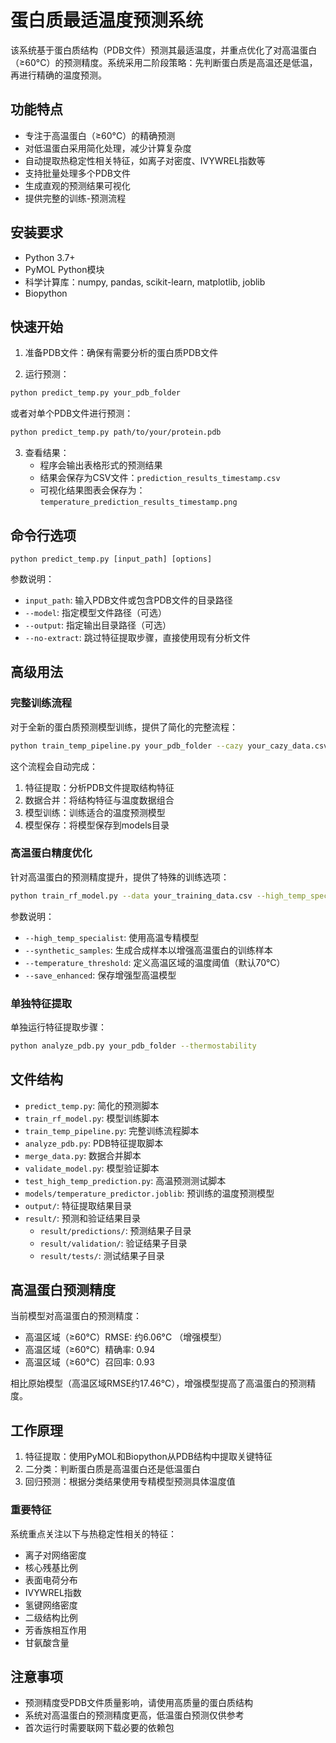 # 蛋白质最适温度预测系统

该系统基于蛋白质结构（PDB文件）预测其最适温度，并重点优化了对高温蛋白（≥60°C）的预测精度。系统采用二阶段策略：先判断蛋白质是高温还是低温，再进行精确的温度预测。

## 功能特点

- 专注于高温蛋白（≥60°C）的精确预测
- 对低温蛋白采用简化处理，减少计算复杂度
- 自动提取热稳定性相关特征，如离子对密度、IVYWREL指数等
- 支持批量处理多个PDB文件
- 生成直观的预测结果可视化
- 提供完整的训练-预测流程

## 安装要求

- Python 3.7+
- PyMOL Python模块
- 科学计算库：numpy, pandas, scikit-learn, matplotlib, joblib
- Biopython

## 快速开始

1. 准备PDB文件：确保有需要分析的蛋白质PDB文件

2. 运行预测：

```bash
python predict_temp.py your_pdb_folder
```

或者对单个PDB文件进行预测：

```bash
python predict_temp.py path/to/your/protein.pdb
```

3. 查看结果：
   - 程序会输出表格形式的预测结果
   - 结果会保存为CSV文件：`prediction_results_timestamp.csv`
   - 可视化结果图表会保存为：`temperature_prediction_results_timestamp.png`

## 命令行选项

```
python predict_temp.py [input_path] [options]
```

参数说明：
- `input_path`: 输入PDB文件或包含PDB文件的目录路径
- `--model`: 指定模型文件路径（可选）
- `--output`: 指定输出目录路径（可选）
- `--no-extract`: 跳过特征提取步骤，直接使用现有分析文件

## 高级用法

### 完整训练流程

对于全新的蛋白质预测模型训练，提供了简化的完整流程：

```bash
python train_temp_pipeline.py your_pdb_folder --cazy your_cazy_data.csv
```

这个流程会自动完成：
1. 特征提取：分析PDB文件提取结构特征
2. 数据合并：将结构特征与温度数据组合
3. 模型训练：训练适合的温度预测模型
4. 模型保存：将模型保存到models目录

### 高温蛋白精度优化

针对高温蛋白的预测精度提升，提供了特殊的训练选项：

```bash
python train_rf_model.py --data your_training_data.csv --high_temp_specialist --synthetic_samples
```

参数说明：
- `--high_temp_specialist`: 使用高温专精模型
- `--synthetic_samples`: 生成合成样本以增强高温蛋白的训练样本
- `--temperature_threshold`: 定义高温区域的温度阈值（默认70°C）
- `--save_enhanced`: 保存增强型高温模型

### 单独特征提取

单独运行特征提取步骤：

```bash
python analyze_pdb.py your_pdb_folder --thermostability
```

## 文件结构

- `predict_temp.py`: 简化的预测脚本
- `train_rf_model.py`: 模型训练脚本
- `train_temp_pipeline.py`: 完整训练流程脚本
- `analyze_pdb.py`: PDB特征提取脚本
- `merge_data.py`: 数据合并脚本
- `validate_model.py`: 模型验证脚本
- `test_high_temp_prediction.py`: 高温预测测试脚本
- `models/temperature_predictor.joblib`: 预训练的温度预测模型
- `output/`: 特征提取结果目录
- `result/`: 预测和验证结果目录
  - `result/predictions/`: 预测结果子目录
  - `result/validation/`: 验证结果子目录
  - `result/tests/`: 测试结果子目录

## 高温蛋白预测精度

当前模型对高温蛋白的预测精度：
- 高温区域（≥60°C）RMSE: 约6.06°C （增强模型）
- 高温区域（≥60°C）精确率: 0.94
- 高温区域（≥60°C）召回率: 0.93

相比原始模型（高温区域RMSE约17.46°C），增强模型提高了高温蛋白的预测精度。

## 工作原理

1. 特征提取：使用PyMOL和Biopython从PDB结构中提取关键特征
2. 二分类：判断蛋白质是高温蛋白还是低温蛋白
3. 回归预测：根据分类结果使用专精模型预测具体温度值

### 重要特征

系统重点关注以下与热稳定性相关的特征：
- 离子对网络密度
- 核心残基比例
- 表面电荷分布
- IVYWREL指数
- 氢键网络密度
- 二级结构比例
- 芳香族相互作用
- 甘氨酸含量

## 注意事项

- 预测精度受PDB文件质量影响，请使用高质量的蛋白质结构
- 系统对高温蛋白的预测精度更高，低温蛋白预测仅供参考
- 首次运行时需要联网下载必要的依赖包